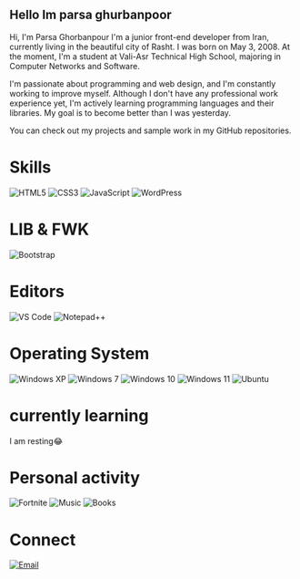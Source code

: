 ## Hello Im parsa ghurbanpoor

Hi, I'm Parsa Ghorbanpour I'm a junior front-end developer from Iran, currently living in the beautiful city of Rasht. I was born on May 3, 2008. At the moment, I'm a student at Vali-Asr Technical High School, majoring in Computer Networks and Software.

I'm passionate about programming and web design, and I'm constantly working to improve myself. Although I don't have any professional work experience yet, I'm actively learning programming languages and their libraries. My goal is to become better than I was yesterday.

You can check out my projects and sample work in my GitHub repositories.

# Skills
![HTML5](https://img.shields.io/badge/HTML5-E34F26?style=for-the-badge&logo=html5&logoColor=white) ![CSS3](https://img.shields.io/badge/CSS3-1572B6?style=for-the-badge&logo=css3&logoColor=white) ![JavaScript](https://img.shields.io/badge/JavaScript-F7DF1E?style=for-the-badge&logo=javascript&logoColor=black) ![WordPress](https://img.shields.io/badge/WordPress-21759B?style=for-the-badge&logo=wordpress&logoColor=white)

# LIB & FWK
![Bootstrap](https://img.shields.io/badge/Bootstrap-7952B3?style=for-the-badge&logo=bootstrap&logoColor=white)
# Editors
![VS Code](https://img.shields.io/badge/VS_Code-007ACC?style=for-the-badge&logo=visual-studio-code&logoColor=white)  ![Notepad++](https://img.shields.io/badge/Notepad++-90E59A?style=for-the-badge&logo=notepadplusplus&logoColor=black)
# Operating System
![Windows XP](https://img.shields.io/badge/Windows_XP-003399?style=for-the-badge&logo=windowsxp&logoColor=white) ![Windows 7](https://img.shields.io/badge/Windows_7-00adef?style=for-the-badge&logo=windows&logoColor=white) ![Windows 10](https://img.shields.io/badge/Windows_10-0078D6?style=for-the-badge&logo=windows&logoColor=white) ![Windows 11](https://img.shields.io/badge/Windows_11-00ADEF?style=for-the-badge&logo=windows11&logoColor=white) ![Ubuntu](https://img.shields.io/badge/Ubuntu-E95420?style=for-the-badge&logo=ubuntu&logoColor=white)
# currently learning
I am resting😂
# Personal activity
![Fortnite](https://img.shields.io/badge/Fortnite-9146FF?style=for-the-badge&logo=fortnite&logoColor=white) ![Music](https://img.shields.io/badge/Music-1DB954?style=for-the-badge&logo=spotify&logoColor=white) ![Books](https://img.shields.io/badge/Books-964B00?style=for-the-badge&logo=bookstack&logoColor=white)

# Connect
[![Email](https://img.shields.io/badge/Email-parsagurbanpoor@gmail.com-0078D4?style=for-the-badge&logo=gmail&logoColor=white)](mailto:parsagurbanpoor@gmail.com) 
